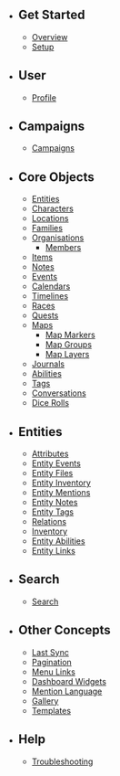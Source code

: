 - ## Get Started
    - [Overview](/docs/{{version}}/overview)
    - [Setup](/docs/{{version}}/setup)


- ## User
    - [Profile](/docs/{{version}}/profile)

- ## Campaigns
    - [Campaigns](/docs/{{version}}/campaigns)

- ## Core Objects
    - [Entities](/docs/{{version}}/entities)
    - [Characters](/docs/{{version}}/characters)
    - [Locations](/docs/{{version}}/locations)
    - [Families](/docs/{{version}}/families)
    - [Organisations](/docs/{{version}}/organisations)
        - [Members](/docs/{{version}}/organisation-members)
    - [Items](/docs/{{version}}/items)
    - [Notes](/docs/{{version}}/notes)
    - [Events](/docs/{{version}}/events)
    - [Calendars](/docs/{{version}}/calendars)
    - [Timelines](/docs/{{version}}/timelines)
    - [Races](/docs/{{version}}/races)
    - [Quests](/docs/{{version}}/quests)
    - [Maps](/docs/{{version}}/maps)
        - [Map Markers](/docs/{{version}}/map_markers)
        - [Map Groups](/docs/{{version}}/map_groups)
        - [Map Layers](/docs/{{version}}/map_layers)
    - [Journals](/docs/{{version}}/journals)
    - [Abilities](/docs/{{version}}/abilities)
    - [Tags](/docs/{{version}}/tags)
    - [Conversations](/docs/{{version}}/conversations)
    - [Dice Rolls](/docs/{{version}}/dice-rolls)

- ## Entities
    - [Attributes](/docs/{{version}}/attributes)
    - [Entity Events](/docs/{{version}}/entity-events)
    - [Entity Files](/docs/{{version}}/entity-files)
    - [Entity Inventory](/docs/{{version}}/inventory)
    - [Entity Mentions](/docs/{{version}}/entity-mentions)
    - [Entity Notes](/docs/{{version}}/entity-notes)
    - [Entity Tags](/docs/{{version}}/entity-tags)
    - [Relations](/docs/{{version}}/relations)
    - [Inventory](/docs/{{version}}/entity-inventory)
    - [Entity Abilities](/docs/{{version}}/entity-abilities)
    - [Entity Links](/docs/{{version}}/entity-links)

- ## Search
    - [Search](/docs/{{version}}/search)

- ## Other Concepts
    - [Last Sync](/docs/{{version}}/last-sync)
    - [Pagination](/docs/{{version}}/pagination)
    - [Menu Links](/docs/{{version}}/menu-links)
    - [Dashboard Widgets](/docs/{{version}}/dashboard-widgets)
    - [Mention Language](/docs/{{version}}/mention-language)
    - [Gallery](/docs/{{version}}/images)
    - [Templates](/docs/{{version}}/templates)

- ## Help
    - [Troubleshooting](/docs/{{version}}/troubleshooting)
